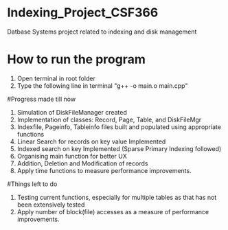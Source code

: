 # Indexing_Project_CSF366
Datbase Systems project related to indexing and disk management 

# How to run the program
1) Open terminal in root folder
2) Type the following line in terminal
   "g++ -o main.o main.cpp"
   
#Progress made till now
1) Simulation of DiskFileManager created
2) Implementation of classes: Record, Page, Table, and DiskFileMgr
3) Indexfile, Pageinfo, Tableinfo files built and populated using appropriate functions
4) Linear Search for records on key value Implemented
5) Indexed search on key Implemented (Sparse Primary Indexing followed)
6) Organising main function for better UX
7) Addition, Deletion and Modification of records
8) Apply time functions to measure performance improvements.

#Things left to do
1) Testing current functions, especially for multiple tables as that has not been extensively tested
2) Apply number of block(file) accesses as a measure of performance improvements.
